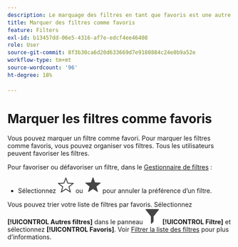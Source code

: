 ```yaml
---
description: Le marquage des filtres en tant que favoris est une autre manière de les organiser pour en faciliter l’utilisation.
title: Marquer des filtres comme favoris
feature: Filters
exl-id: b13457dd-06e5-4316-af7e-edcf4ee46408
role: User
source-git-commit: 8f3b30ca6d20d633669d7e9180884c24e0b9a52e
workflow-type: tm+mt
source-wordcount: '96'
ht-degree: 18%

---
```


# Marquer les filtres comme favoris

Vous pouvez marquer un filtre comme favori. Pour marquer les filtres comme favoris, vous pouvez organiser vos filtres. Tous les utilisateurs peuvent favoriser les filtres.

Pour favoriser ou défavoriser un filtre, dans le [Gestionnaire de filtres](/help/components/filters/manage-filters.md) :

* Sélectionnez ![StarOutline](/help/assets/icons/StarOutline.svg) ou ![Star](/help/assets/icons/Star.svg) pour annuler la préférence d’un filtre.

Vous pouvez trier votre liste de filtres par favoris. Sélectionnez **[!UICONTROL Autres filtres]** dans le panneau ![Filtre](/help/assets/icons/Filter.svg) **[!UICONTROL Filtre]** et sélectionnez **[!UICONTROL Favoris]**. Voir [Filtrer la liste des filtres](/help/components/filters/filters-filter.md) pour plus d’informations.

